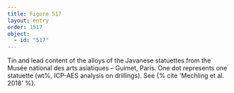 ```yaml
---
title: Figure 517
layout: entry
order: 1517
object:
  - id: "517"
---
```


Tin and lead content of the alloys of the Javanese statuettes from the Musée national des arts asiatiques – Guimet, Paris. One dot represents one statuette (wt%, ICP-AES analysis on drillings). See {% cite 'Mechling et al. 2018' %}.
